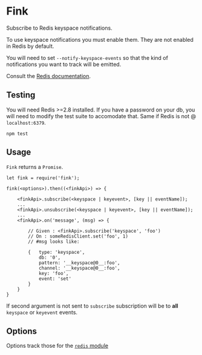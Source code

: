 # Fink

Subscribe to Redis keyspace notifications.

To use keyspace notifications you must enable them. They are not enabled in Redis by default.

You will need to set `--notify-keyspace-events` so that the kind of notifications you want to track will be emitted.

Consult the [Redis documentation](http://redis.io/topics/notifications). 

## Testing

You will need Redis >=2.8 installed. If you have a password on your db, you will need to modify the test suite to accomodate that. Same if Redis is not @ `localhost:6379`.

`npm test`

## Usage

`Fink` returns a `Promise`.

```
let fink = require('fink');

fink(<options>).then((<finkApi>) => { 

    <finkApi>.subscribe(<keyspace | keyevent>, [key || eventName]);
    ...
    <finkApi>.unsubscribe(<keyspace | keyevent>, [key || eventName]);  
    ...
    <finkApi>.on('message', (msg) => {
    
        // Given : <finkApi>.subscribe('keyspace', 'foo')
        // On : someRedisClient.set('foo', 1)
        // #msg looks like:
        
        {   type: 'keyspace',
            db: '0',
            pattern: '__keyspace@0__:foo',
            channel: '__keyspace@0__:foo',
            key: 'foo',
            event: 'set' 
        }
    }
}
```

If second argument is not sent to `subscribe` subscription will be to **all** `keyspace` or `keyevent` events.

## Options

Options track those for the [`redis` module](https://github.com/NodeRedis/node_redis#options-is-an-object-with-the-following-possible-properties)



